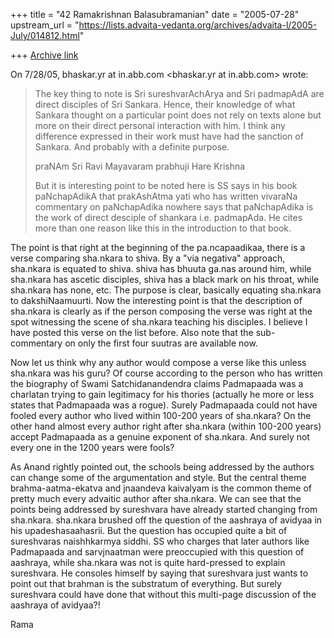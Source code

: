 +++
title = "42 Ramakrishnan Balasubramanian"
date = "2005-07-28"
upstream_url = "https://lists.advaita-vedanta.org/archives/advaita-l/2005-July/014812.html"

+++
[Archive link](https://lists.advaita-vedanta.org/archives/advaita-l/2005-July/014812.html)

On 7/28/05, bhaskar.yr at in.abb.com <bhaskar.yr at in.abb.com> wrote:
> 
> The key thing to note is Sri sureshvarAchArya and Sri padmapAdA are
> direct disciples of Sri Sankara. Hence, their knowledge of what
> Sankara thought on a particular point does not rely on  texts alone
> but more on  their direct personal interaction with him. I think any
> difference expressed in their work must have had the sanction of
> Sankara. And probably with a definite purpose.
> 
> praNAm Sri Ravi Mayavaram prabhuji
> Hare Krishna
> 
> But it is interesting point to be noted here is SS says in his book
> paNchapAdikA that prakAshAtma yati who has written vivaraNa commentary on
> paNchapAdika nowhere says that paNchapAdika is the work of direct desciple
> of shankara i.e. padmapAda.  He cites more than one reason like this in the
> introduction to that book.

The point is that right at the beginning of the pa.ncapaadikaa, there
is a verse comparing sha.nkara to shiva. By a "via negativa" approach,
sha.nkara is equated to shiva. shiva has bhuuta ga.nas around him,
while sha.nkara has ascetic disciples, shiva has a black mark on his
throat, while sha.nkara has none, etc. The purpose is clear, basically
equating sha.nkara to dakshiNaamuurti. Now the interesting point is
that the description of sha.nkara is clearly as if the person
composing the verse was right at the spot witnessing the scene of
sha.nkara teaching his disciples. I believe I have posted this verse
on the list before.  Also note that the sub-commentary on only the
first four suutras are available now.

Now let us think why any author would compose a verse like this unless
sha.nkara was his guru? Of course according to the person who has
written the biography of Swami Satchidanandendra claims Padmapaada was
a charlatan trying to gain legitimacy for his thories (actually he
more or less states that Padmapaada was a rogue). Surely Padmapaada
could not have fooled every author who lived within 100-200 years of
sha.nkara? On the other hand almost every author right after sha.nkara
(within 100-200 years)  accept Padmapaada as a genuine exponent of
sha.nkara. And surely not every one in the 1200 years were fools?

As Anand rightly pointed out, the schools being addressed by the
authors can change some of the argumentation and style. But the
central theme brahma-aatma-ekatva and jnaandeva kaivalyam is the
common theme of pretty much every advaitic author after sha.nkara.  We
can see that the points being addressed by sureshvara have already
started changing from sha.nkara. sha.nkara brushed off the question of
the aashraya of avidyaa in his upadeshasaahasrii. But the question has
occupied quite a bit of sureshvaras naishhkarmya siddhi. SS who
charges that later authors like Padmapaada and sarvjnaatman were
preoccupied with this question of aashraya, while sha.nkara was not is
quite hard-pressed to explain sureshvara. He consoles himself by
saying that sureshvara just wants to point out that brahman is the
substratum of everything. But surely sureshvara could have done that
without this multi-page discussion of the aashraya of avidyaa?!

Rama

